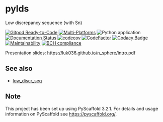 # pylds

Low discrepancy sequence (with Sn)

[![Gitpod Ready-to-Code](https://img.shields.io/badge/Gitpod-Ready--to--Code-blue?logo=gitpod)](https://gitpod.io/#https://github.com/luk036/pylds)
[![Multi-Platforms](https://github.com/luk036/pylds/actions/workflows/multi-platforms.yml/badge.svg)](https://github.com/luk036/pylds/actions/workflows/multi-platforms.yml)
![Python application](https://github.com/luk036/pylds/workflows/Python%20application/badge.svg)
[![Documentation Status](https://readthedocs.org/projects/pylds/badge/?version=latest)](https://pylds.readthedocs.io/en/latest/?badge=latest)
[![codecov](https://codecov.io/gh/luk036/pylds/branch/main/graph/badge.svg?token=G0H3Y8QE8S)](https://codecov.io/gh/luk036/pylds)
[![CodeFactor](https://www.codefactor.io/repository/github/luk036/pylds/badge)](https://www.codefactor.io/repository/github/luk036/pylds)
[![Codacy Badge](https://api.codacy.com/project/badge/Grade/15fc85f478554cda94bf99abd6ca0a87)](https://app.codacy.com/app/luk036/pylds?utm_source=github.com&utm_medium=referral&utm_content=luk036/pylds&utm_campaign=Badge_Grade_Dashboard)
[![Maintainability](https://api.codeclimate.com/v1/badges/1821ee6527371df3a2b8/maintainability)](https://codeclimate.com/github/luk036/pylds/maintainability)
[![BCH compliance](https://bettercodehub.com/edge/badge/luk036/pylds?branch=master)](https://bettercodehub.com/)

Presentation slides: <https://luk036.github.io/n_sphere/intro.pdf>

## See also

- [low_discr_seq](https://github.com/luk036/low_discr_seq)

## Note

This project has been set up using PyScaffold 3.2.1. For details and usage
information on PyScaffold see <https://pyscaffold.org/>.
